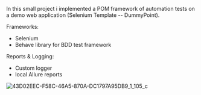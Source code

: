 In this small project i implemented a POM framework of automation tests on a demo web application (Selenium Template -- DummyPoint).

Frameworks:

- Selenium
- Behave library for BDD test framework

Reports & Logging:

- Custom logger
- local Allure reports

![43D02EEC-F58C-46A5-870A-DC1797A95DB9_1_105_c](https://user-images.githubusercontent.com/83350680/175764904-0c09f2db-a9b0-46c9-aecd-db0d738b25db.jpeg)

